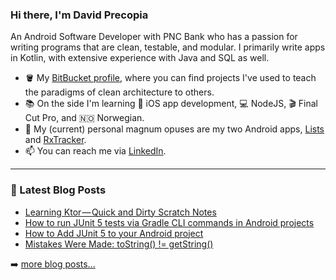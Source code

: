 ### Hi there, I'm David Precopia

An Android Software Developer with PNC Bank who has a passion for writing programs that are clean, testable, and modular. I primarily write apps in Kotlin, with extensive experience with Java and SQL as well.

- 🪣 My [BitBucket profile](https://bitbucket.org/davidprecopia/), where you can find projects I've used to teach the paradigms of clean architecture to others.
- 📚 On the side I'm learning 📱 iOS app development, 💻 NodeJS, 🎬 Final Cut Pro, and 🇳🇴 Norwegian.
- 📱 My (current) personal magnum opuses are my two Android apps, [Lists](https://github.com/DavidPrecopia/Lists) and [RxTracker](https://github.com/DavidPrecopia/RxTracker).
- 📫 You can reach me via [LinkedIn](https://www.linkedin.com/in/david-m-precopia/).

---

### 📕 Latest Blog Posts
<!-- MEDIUM:START -->
- [Learning Ktor — Quick and Dirty Scratch Notes](https://david-m-precopia.medium.com/learning-ktor-quick-and-dirty-scratch-notes-377fa60089ba?source=rss-9a949e61c4e------2)
- [How to run JUnit 5 tests via Gradle CLI commands in Android projects](https://david-m-precopia.medium.com/how-to-run-junit-5-tests-via-gradle-cli-commands-in-android-projects-d06b4ba3ccf?source=rss-9a949e61c4e------2)
- [How to Add JUnit 5 to your Android project](https://david-m-precopia.medium.com/how-to-add-junit-5-to-your-android-project-c9851aa63a62?source=rss-9a949e61c4e------2)
- [Mistakes Were Made: toString&lpar;&rpar; != getString&lpar;&rpar;](https://david-m-precopia.medium.com/mistakes-were-made-tostring-getstring-735042dc1dac?source=rss-9a949e61c4e------2)
<!-- MEDIUM:END -->

➡️ [more blog posts...](https://medium.com/@david.m.precopia)

<!--
Tech Stack:
- Java
- Kotlin
- JUnit 4 and 5
- 🤖 GitHub Actions
- RxJava
- Dagger
- Firebase
- MockK
- Mockito
- AssertJ
-->
